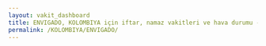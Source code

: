 ```yaml
---
layout: vakit_dashboard
title: ENVIGADO, KOLOMBIYA için iftar, namaz vakitleri ve hava durumu - ilçe/eyalet seç
permalink: /KOLOMBIYA/ENVIGADO/
---
```


<script type="text/javascript">
  var GLOBAL_COUNTRY = 'KOLOMBIYA';
  var GLOBAL_CITY = 'ENVIGADO';
  var GLOBAL_STATE = '';
  var lat = 72;
  var lon = 21;
</script>
